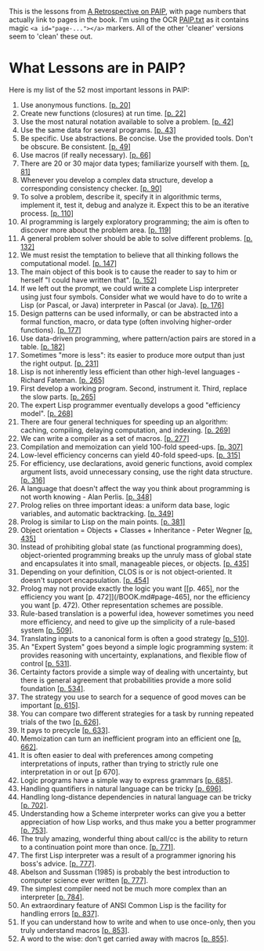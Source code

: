 This is the lessons from [A Retrospective on PAIP](http://norvig.com/Lisp-retro.html), with page numbers that actually link to pages in the book. I'm using the OCR [PAIP.txt](https://github.com/norvig/paip-lisp/blob/main/PAIP.txt) as it contains magic `<a id="page-..."></a>` markers. All of the other 'cleaner' versions seem to 'clean' these out.

# What Lessons are in PAIP?

Here is my list of the 52 most important lessons in PAIP:

1. Use anonymous functions. [[p. 20]](/BOOK.md#page-20)
1. Create new functions (closures) at run time. [[p. 22]](/BOOK.md#page-22)
1. Use the most natural notation available to solve a problem. [[p. 42]](/BOOK.md#page-42)
1. Use the same data for several programs. [[p. 43]](/BOOK.md#page-43)
1. Be specific. Use abstractions. Be concise. Use the provided tools. Don't be obscure. Be consistent. [[p. 49]](/BOOK.md#page-49)
1. Use macros (if really necessary). [[p. 66]](/BOOK.md#page-66)
1. There are 20 or 30 major data types; familiarize yourself with them. [[p. 81]](/BOOK.md#page-81)
1. Whenever you develop a complex data structure, develop a corresponding consistency checker. [[p. 90]](/BOOK.md#page-90)
1. To solve a problem, describe it, specify it in algorithmic terms, implement it, test it, debug and analyze it. Expect this to be an iterative process. [[p. 110]](/BOOK.md#page-110)
1. AI programming is largely exploratory programming; the aim is often to discover more about the problem area. [[p. 119]](/BOOK.md#page-119)
1. A general problem solver should be able to solve different problems. [[p. 132]](/BOOK.md#page-132)
1. We must resist the temptation to believe that all thinking follows the computational model. [[p. 147]](/BOOK.md#page-147)
1. The main object of this book is to cause the reader to say to him or herself "I could have written that". [[p. 152]](/BOOK.md#page-152)
1. If we left out the prompt, we could write a complete Lisp interpreter using just four symbols. Consider what we would have to do to write a Lisp (or Pascal, or Java) interpreter in Pascal (or Java). [[p. 176]](/BOOK.md#page-176)
1. Design patterns can be used informally, or can be abstracted into a formal function, macro, or data type (often involving higher-order functions). [[p. 177]](/BOOK.md#page-177)
1. Use data-driven programming, where pattern/action pairs are stored in a table. [[p. 182]](/BOOK.md#page-182)
1. Sometimes "more is less": its easier to produce more output than just the right output. [[p. 231]](/BOOK.md#page-231)
1. Lisp is not inherently less efficient than other high-level languages - Richard Fateman. [[p. 265]](/BOOK.md#page-265)
1. First develop a working program. Second, instrument it. Third, replace the slow parts. [[p. 265]](/BOOK.md#page-265)
1. The expert Lisp programmer eventually develops a good "efficiency model". [[p. 268]](/BOOK.md#page-268)
1. There are four general techniques for speeding up an algorithm: caching, compiling, delaying computation, and indexing. [[p. 269]](/BOOK.md#page-269)
1. We can write a compiler as a set of macros. [[p. 277]](/BOOK.md#page-277)
1. Compilation and memoization can yield 100-fold speed-ups. [[p. 307]](/BOOK.md#page-307)
1. Low-level efficiency concerns can yield 40-fold speed-ups. [[p. 315]](/BOOK.md#page-315)
1. For efficiency, use declarations, avoid generic functions, avoid complex argument lists, avoid unnecessary consing, use the right data structure. [[p. 316]](/BOOK.md#page-316)
1. A language that doesn't affect the way you think about programming is not worth knowing - Alan Perlis. [[p. 348]](/BOOK.md#page-348)
1. Prolog relies on three important ideas: a uniform data base, logic variables, and automatic backtracking. [[p. 349]](/BOOK.md#page-349)
1. Prolog is similar to Lisp on the main points. [[p. 381]](/BOOK.md#page-381)
1. Object orientation = Objects + Classes + Inheritance - Peter Wegner [[p. 435]](/BOOK.md#page-435)
1. Instead of prohibiting global state (as functional programming does), object-oriented programming breaks up the unruly mass of global state and encapsulates it into small, manageable pieces, or objects. [[p. 435]](/BOOK.md#page-435)
1. Depending on your definition, CLOS is or is not object-oriented. It doesn't support encapsulation. [[p. 454]](/BOOK.md#page-454)
1. Prolog may not provide exactly the logic you want [[p. 465], nor the efficiency you want [p. 472]](/BOOK.md#page-465], nor the efficiency you want [p. 472). Other representation schemes are possible.
1. Rule-based translation is a powerful idea, however sometimes you need more efficiency, and need to give up the simplicity of a rule-based system [[p. 509]](/BOOK.md#page-509).
1. Translating inputs to a canonical form is often a good strategy [[p. 510]](/BOOK.md#page-510).
1. An "Expert System" goes beyond a simple logic programming system: it provides reasoning with uncertainty, explanations, and flexible flow of control [[p. 531]](/BOOK.md#page-531).
1. Certainty factors provide a simple way of dealing with uncertainty, but there is general agreement that probabilities provide a more solid foundation [[p. 534]](/BOOK.md#page-534).
1. The strategy you use to search for a sequence of good moves can be important [[p. 615]](/BOOK.md#page-615).
1. You can compare two different strategies for a task by running repeated trials of the two [[p. 626]](/BOOK.md#page-626).
1. It pays to precycle [[p. 633]](/BOOK.md#page-633).
1. Memoization can turn an inefficient program into an efficient one [[p. 662]](/BOOK.md#page-662).
1. It is often easier to deal with preferences among competing interpretations of inputs, rather than trying to strictly rule one interpretation in or out [p 670].
1. Logic programs have a simple way to express grammars [[p. 685]](/BOOK.md#page-685).
1. Handling quantifiers in natural language can be tricky [[p. 696]](/BOOK.md#page-696).
1. Handling long-distance dependencies in natural language can be tricky [[p. 702]](/BOOK.md#page-702).
1. Understanding how a Scheme interpreter works can give you a better appreciation of how Lisp works, and thus make you a better programmer [[p. 753]](/BOOK.md#page-753).
1. The truly amazing, wonderful thing about call/cc is the ability to return to a continuation point more than once. [[p. 771]](/BOOK.md#page-771).
1. The first Lisp interpreter was a result of a programmer ignoring his boss's advice. [[p. 777]](/BOOK.md#page-777).
1. Abelson and Sussman (1985) is probably the best introduction to computer science ever written [[p. 777]](/BOOK.md#page-777).
1. The simplest compiler need not be much more complex than an interpreter [[p. 784]](/BOOK.md#page-784).
1. An extraordinary feature of ANSI Common Lisp is the facility for handling errors [[p. 837]](/BOOK.md#page-837).
1. If you can understand how to write and when to use once-only, then you truly understand macros [[p. 853]](/BOOK.md#page-853).
1. A word to the wise: don't get carried away with macros [[p. 855]](/BOOK.md#page-855).
